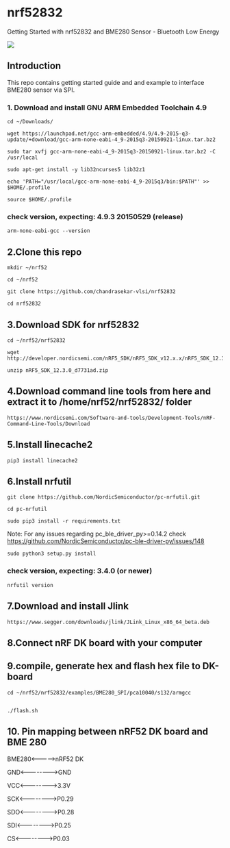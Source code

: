 # nrf52832
Getting Started with nrf52832 and BME280 Sensor - Bluetooth Low Energy 

[![](https://www.nordicsemi.com/-/media/Images/Products/DevKits/nRF52-Series/nRF52-DK/nRF52-DK.png?h=530&la=en&mw=350&w=350&hash=48D397A047A718030261F80211DC881F8EFEA55D)](http://nordicsemi.com)

## Introduction

This repo contains getting started guide and and example to interface BME280 sensor via SPI.


### 1. Download and install GNU ARM Embedded Toolchain 4.9

```
cd ~/Downloads/
```

```
wget https://launchpad.net/gcc-arm-embedded/4.9/4.9-2015-q3-update/+download/gcc-arm-none-eabi-4_9-2015q3-20150921-linux.tar.bz2
```

```
sudo tar xvfj gcc-arm-none-eabi-4_9-2015q3-20150921-linux.tar.bz2 -C /usr/local
```

```
sudo apt-get install -y lib32ncurses5 lib32z1
```

```
echo 'PATH="/usr/local/gcc-arm-none-eabi-4_9-2015q3/bin:$PATH"' >> $HOME/.profile
```

```
source $HOME/.profile
```

### check version, expecting: 4.9.3 20150529 (release)

```
arm-none-eabi-gcc --version
```

## 2.Clone this repo

```
mkdir ~/nrf52
```

```
cd ~/nrf52
```

```
git clone https://github.com/chandrasekar-vlsi/nrf52832
```

```
cd nrf52832
```

## 3.Download SDK for nrf52832

```
cd ~/nrf52/nrf52832

wget http://developer.nordicsemi.com/nRF5_SDK/nRF5_SDK_v12.x.x/nRF5_SDK_12.3.0_d7731ad.zip
```

```
unzip nRF5_SDK_12.3.0_d7731ad.zip
```

## 4.Download command line tools from here and extract it to /home/nrf52/nrf52832/ folder

```
https://www.nordicsemi.com/Software-and-tools/Development-Tools/nRF-Command-Line-Tools/Download

```

## 5.Install linecache2
```
pip3 install linecache2
```

## 6.Install nrfutil

```
git clone https://github.com/NordicSemiconductor/pc-nrfutil.git
```

```
cd pc-nrfutil
```

```
sudo pip3 install -r requirements.txt
```
Note:  For any issues regarding pc_ble_driver_py>=0.14.2 check https://github.com/NordicSemiconductor/pc-ble-driver-py/issues/148

```
sudo python3 setup.py install
```

### check version, expecting: 3.4.0 (or newer)

```
nrfutil version
```

## 7.Download and install Jlink
```
https://www.segger.com/downloads/jlink/JLink_Linux_x86_64_beta.deb
```

## 8.Connect nRF DK board with your computer

## 9.compile, generate hex and flash hex file to DK-board

```
cd ~/nrf52/nrf52832/examples/BME280_SPI/pca10040/s132/armgcc


./flash.sh
```

## 10. Pin mapping between nRF52 DK board and BME 280

BME280<----->nRF52 DK

GND<-------->GND

VCC<-------->3.3V

SCK<-------->P0.29

SDO<-------->P0.28

SDI<-------->P0.25

CS<-------->P0.03
